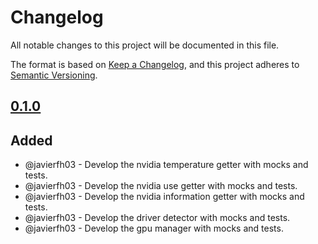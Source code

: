 # Changelog
All notable changes to this project will be documented in this file.

The format is based on [Keep a Changelog](https://keepachangelog.com/en/1.0.0/), and this project adheres to [Semantic Versioning](https://semver.org/spec/v2.0.0.html).

## [0.1.0]
## Added
- @javierfh03 - Develop the nvidia temperature getter with mocks and tests.
- @javierfh03 - Develop the nvidia use getter with mocks and tests.
- @javierfh03 - Develop the nvidia information getter with mocks and tests.
- @javierfh03 - Develop the driver detector with mocks and tests.
- @javierfh03 - Develop the gpu manager with mocks and tests.

[0.1.0]: https://github.com/Lagatrix/gpu_lib.git
